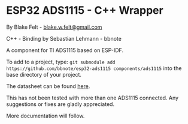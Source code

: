 ESP32 ADS1115 - C++ Wrapper
=============

By Blake Felt - blake.w.felt@gmail.com

C++ - Binding by Sebastian Lehmann - bbnote



A component for TI ADS1115 based on ESP-IDF. 

To add to a project, type:
`git submodule add https://github.com/bbnote/esp32-ads1115 components/ads1115`
into the base directory of your project.

The datasheet can be found [here](http://www.ti.com/lit/ds/symlink/ads1115.pdf).

This has not been tested with more than one ADS1115 connected.
Any suggestions or fixes are gladly appreciated.



More documentation will follow.